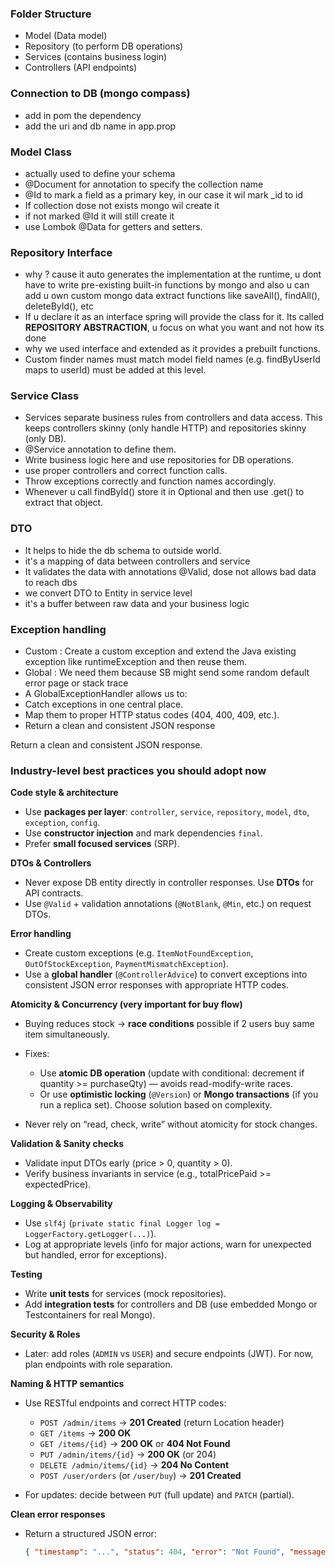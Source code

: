
### Folder Structure 
- Model (Data model)
- Repository (to perform DB operations)
- Services (contains business login)
- Controllers (API endpoints)

### Connection  to DB (mongo compass)
-  add in pom the dependency 
- add the uri and db name in app.prop

### Model Class
- actually used to define your schema
- @Document for  annotation to specify the collection name
- @Id to mark a field as a primary key, in our case it wil mark _id to id
- If collection dose not exists mongo wil create it
- if not marked @Id it will still create it
- use Lombok @Data for getters and setters.

### Repository Interface
- why ? cause it auto generates the implementation at the runtime,
u dont have to write pre-existing built-in functions by mongo and also
u can add u own custom mongo data extract functions like saveAll(), findAll(),
deleteById(), etc
- If u declare it as an interface spring will provide the class for it.
Its called **REPOSITORY ABSTRACTION**, u focus on what you want and not how its done
- why we used interface and extended as it provides a prebuilt functions.
- Custom finder names must match model field names (e.g. findByUserId maps to userId) must be added at this level.

### Service Class
- Services separate business rules from controllers and data access. This keeps controllers skinny (only handle HTTP) and repositories skinny (only DB).
- @Service annotation to define them.
- Write business logic here and use repositories for DB operations.
- use proper controllers and correct function calls.
- Throw exceptions correctly and function names accordingly.
- Whenever u call findById() store it in Optional<T> and then use .get() to extract that object. 

### DTO 
- It helps to hide the db schema to outside world.
- it's a mapping of data between controllers and service
- It validates the data with annotations @Valid, dose not allows bad data to reach dbs
- we convert DTO to Entity in service level
- it's a buffer between raw data and your business logic

### Exception handling
- Custom : Create a custom exception and extend the Java existing exception like runtimeException and then reuse them.
- Global : We need them because SB might send some random default error page or stack trace
- A GlobalExceptionHandler allows us to:
- Catch exceptions in one central place.
- Map them to proper HTTP status codes (404, 400, 409, etc.).
- Return a clean and consistent JSON response

Return a clean and consistent JSON response.
### Industry-level best practices you should adopt now


**Code style & architecture**

* Use **packages per layer**: `controller`, `service`, `repository`, `model`, `dto`, `exception`, `config`.
* Use **constructor injection** and mark dependencies `final`.
* Prefer **small focused services** (SRP).

**DTOs & Controllers**

* Never expose DB entity directly in controller responses. Use **DTOs** for API contracts.
* Use `@Valid` + validation annotations (`@NotBlank`, `@Min`, etc.) on request DTOs.

**Error handling**

* Create custom exceptions (e.g. `ItemNotFoundException`, `OutOfStockException`, `PaymentMismatchException`).
* Use a **global handler** (`@ControllerAdvice`) to convert exceptions into consistent JSON error responses with appropriate HTTP codes.

**Atomicity & Concurrency (very important for buy flow)**

* Buying reduces stock → **race conditions** possible if 2 users buy same item simultaneously.
* Fixes:

    * Use **atomic DB operation** (update with conditional: decrement if quantity >= purchaseQty) — avoids read-modify-write races.
    * Or use **optimistic locking** (`@Version`) or **Mongo transactions** (if you run a replica set). Choose solution based on complexity.
* Never rely on “read, check, write” without atomicity for stock changes.

**Validation & Sanity checks**

* Validate input DTOs early (price > 0, quantity > 0).
* Verify business invariants in service (e.g., totalPricePaid >= expectedPrice).

**Logging & Observability**

* Use `slf4j` (`private static final Logger log = LoggerFactory.getLogger(...)`).
* Log at appropriate levels (info for major actions, warn for unexpected but handled, error for exceptions).

**Testing**

* Write **unit tests** for services (mock repositories).
* Add **integration tests** for controllers and DB (use embedded Mongo or Testcontainers for real Mongo).

**Security & Roles**

* Later: add roles (`ADMIN` vs `USER`) and secure endpoints (JWT). For now, plan endpoints with role separation.

**Naming & HTTP semantics**

* Use RESTful endpoints and correct HTTP codes:

    * `POST /admin/items` → **201 Created** (return Location header)
    * `GET /items` → **200 OK**
    * `GET /items/{id}` → **200 OK** or **404 Not Found**
    * `PUT /admin/items/{id}` → **200 OK** (or 204)
    * `DELETE /admin/items/{id}` → **204 No Content**
    * `POST /user/orders` (or `/user/buy`) → **201 Created**
* For updates: decide between `PUT` (full update) and `PATCH` (partial).

**Clean error responses**

* Return a structured JSON error:

  ```json
  { "timestamp": "...", "status": 404, "error": "Not Found", "message": "Item not found", "path": "/items/123" }
  ```
